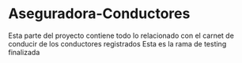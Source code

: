 # Aseguradora-Conductores

Esta parte del proyecto contiene todo lo relacionado con el carnet de conducir de los conductores registrados
Esta es la rama de testing finalizada

